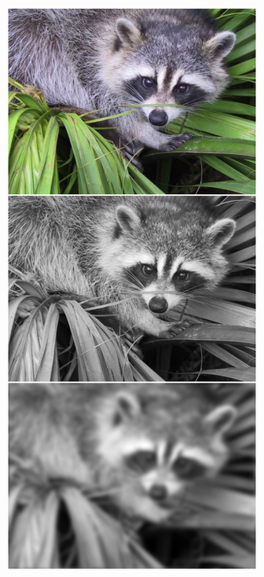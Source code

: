 ![alt text](face.png "Foto a Color")
![alt text](facegray.png "Foto en Escala de Grices")
![alt text](facefiltro.png "Foto con Suavizado")